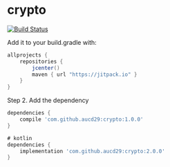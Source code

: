# crypto 
[![Build Status](https://travis-ci.org/aucd29/crypto.svg?branch=master)](https://travis-ci.org/aucd29/crypto)
 
Add it to your build.gradle with:
```gradle
allprojects {
    repositories {
        jcenter()
        maven { url "https://jitpack.io" }
    }
}
```

Step 2. Add the dependency

```gradle
dependencies {
    compile 'com.github.aucd29:crypto:1.0.0'
}
```
```gradle
# kotlin
dependencies {
    implementation 'com.github.aucd29:crypto:2.0.0'
}
```

